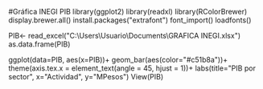#Gráfica INEGI PIB
library(ggplot2)
library(readxl)
library(RColorBrewer)
display.brewer.all()
install.packages("extrafont")
font_import()
loadfonts()

PIB<- read_excel("C:\\Users\\Usuario\\Documents\\GRAFICA INEGI.xlsx")
as.data.frame(PIB)

ggplot(data=PIB,
       aes(x=PIB))+
  geom_bar(aes(color="#c51b8a"))+
  theme(axis.tex.x = element_text(angle = 45,
                                hjust = 1))+
  labs(title="PIB por sector",
       x="Actividad", y="MPesos")
View(PIB)  
